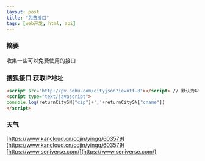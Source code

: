 ```yaml
---
layout: post
title: "免费接口"
tags: [web开发, html, api]
---
```

### 摘要
收集一些可以免费使用的接口
<!--excerpt-->
### 搜狐接口 获取IP地址
```html
<script src="http://pv.sohu.com/cityjson?ie=utf-8"></script> // 默认为GBK可通过ie参数设置编码
<script type="text/javascript">
console.log(returnCitySN["cip"]+','+returnCitySN["cname"])
</script>
```
### 天气
[https://www.kancloud.cn/ccjin/yingq/603579](https://www.kancloud.cn/ccjin/yingq/603579)
[https://www.seniverse.com/](https://www.seniverse.com/)
